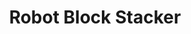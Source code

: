 ---
cover: "../Visuals/Berkeley-Arm/pick_and_place_small.gif"
coverAlt: ""
description: Robotic arm that autonomously stacked wooden blocks using computer vision.
order: 10
slug: robot-block-stacker
title: Robot Block Stacker
tags:
- ROS
- Python
- Vision
- Robotics
---